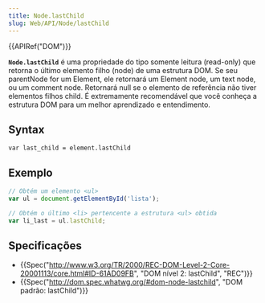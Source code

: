 ```yaml
---
title: Node.lastChild
slug: Web/API/Node/lastChild
---
```


{{APIRef("DOM")}}

**`Node.lastChild`** é uma propriedade do tipo somente leitura (read-only) que retorna o último elemento filho (node) de uma estrutura DOM. Se seu parentNode for um Element, ele retornará um Element node, um text node, ou um comment node. Retornará null se o elemento de referência não tiver elementos filhos child. É extremamente recomendável que você conheça a estrutura DOM para um melhor aprendizado e entendimento.

## Syntax

```
var last_child = element.lastChild
```

## Exemplo

```js
// Obtém um elemento <ul>
var ul = document.getElementById('lista');

// Obtém o último <li> pertencente a estrutura <ul> obtida
var li_last = ul.lastChild;
```

## Specificações

- {{Spec("http://www.w3.org/TR/2000/REC-DOM-Level-2-Core-20001113/core.html#ID-61AD09FB", "DOM nível 2: lastChild", "REC")}}
- {{Spec("http://dom.spec.whatwg.org/#dom-node-lastchild", "DOM padrão: lastChild")}}
